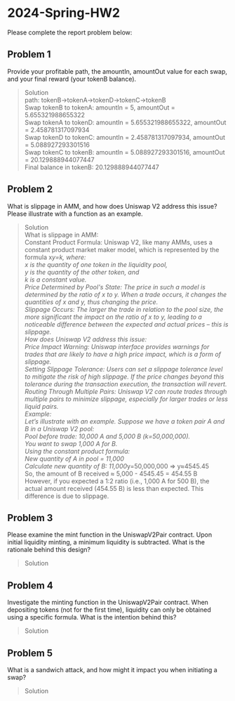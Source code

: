 # 2024-Spring-HW2

Please complete the report problem below:

## Problem 1
Provide your profitable path, the amountIn, amountOut value for each swap, and your final reward (your tokenB balance).

> Solution  
path: tokenB->tokenA->tokenD->tokenC->tokenB  
Swap tokenB to tokenA: amountIn = 5, amountOut = 5.655321988655322  
Swap tokenA to tokenD: amountIn = 5.655321988655322, amountOut = 2.458781317097934  
Swap tokenD to tokenC: amountIn = 2.458781317097934, amountOut = 5.088927293301516  
Swap tokenC to tokenB: amountIn = 5.088927293301516, amountOut = 20.129888944077447  
Final balance in tokenB: 20.129888944077447  

## Problem 2
What is slippage in AMM, and how does Uniswap V2 address this issue? Please illustrate with a function as an example.

> Solution  
What is slippage in AMM:  
Constant Product Formula: Uniswap V2, like many AMMs, uses a constant product market maker model, which is represented by the formula x*y=k, where:  
x is the quantity of one token in the liquidity pool,  
y is the quantity of the other token, and  
k is a constant value.  
Price Determined by Pool's State: The price in such a model is determined by the ratio of x to y. When a trade occurs, it changes the quantities of x and y, thus changing the price.  
Slippage Occurs: The larger the trade in relation to the pool size, the more significant the impact on the ratio of x to y, leading to a noticeable difference between the expected and actual prices – this is slippage.  
How does Uniswap V2 address this issue:  
Price Impact Warning: Uniswap interface provides warnings for trades that are likely to have a high price impact, which is a form of slippage.  
Setting Slippage Tolerance: Users can set a slippage tolerance level to mitigate the risk of high slippage. If the price changes beyond this tolerance during the transaction execution, the transaction will revert.  
Routing Through Multiple Pairs: Uniswap V2 can route trades through multiple pairs to minimize slippage, especially for larger trades or less liquid pairs.  
Example:  
Let’s illustrate with an example. Suppose we have a token pair A and B in a Uniswap V2 pool:  
Pool before trade: 10,000 A and 5,000 B (k=50,000,000).  
You want to swap 1,000 A for B.  
Using the constant product formula:  
New quantity of A in pool = 11,000  
Calculate new quantity of B: 11,000*y=50,000,000 ⇒ y≈4545.45  
So, the amount of B received ≈ 5,000 - 4545.45 = 454.55 B  
However, if you expected a 1:2 ratio (i.e., 1,000 A for 500 B), the actual amount received (454.55 B) is less than expected. This difference is due to slippage.  

## Problem 3
Please examine the mint function in the UniswapV2Pair contract. Upon initial liquidity minting, a minimum liquidity is subtracted. What is the rationale behind this design?

> Solution

## Problem 4
Investigate the minting function in the UniswapV2Pair contract. When depositing tokens (not for the first time), liquidity can only be obtained using a specific formula. What is the intention behind this?

> Solution

## Problem 5
What is a sandwich attack, and how might it impact you when initiating a swap?

> Solution

